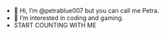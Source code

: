 - 👋 Hi, I’m @petrablue007 but you can call me Petra. 
- 👀 I’m interested in coding and gaming.
- START COUNTING WITH ME 
  



<!---
petrablue007/petrablue007 is a ✨ special ✨ repository because its `README.md` (this file) appears on your GitHub profile.
You can click the Preview link to take a look at your changes.
--->
